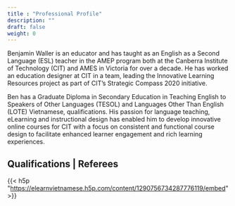 ```yaml
---
title : "Professional Profile"
description: ""
draft: false
weight: 0
---
```

Benjamin Waller is an educator and has taught as an English as a Second Language (ESL) teacher in the AMEP program both at the Canberra Institute of Technology (CIT) and AMES in Victoria for over a decade. He has worked an education designer at CIT in a team, leading the Innovative Learning Resources project as part of CIT’s Strategic Compass 2020 initiative.

Ben has a Graduate Diploma in Secondary Education in Teaching English to Speakers of Other Languages (TESOL) and Languages Other Than English (LOTE) Vietnamese, qualifications. His passion for language teaching, eLearning and instructional design has enabled him to develop innovative online courses for CIT with a focus on consistent and functional course design to facilitate enhanced learner engagement and rich learning experiences.
## Qualifications | Referees
{{< h5p "https://elearnvietnamese.h5p.com/content/1290756734287776119/embed" >}}